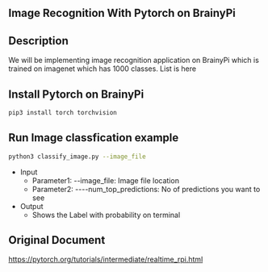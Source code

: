 ## Image Recognition With Pytorch on BrainyPi
## Description
We will be implementing image recognition application on BrainyPi which is trained on imagenet which has 1000 classes. List is here

## Install Pytorch on BrainyPi
```sh
pip3 install torch torchvision
```

## Run Image classfication example
```sh
python3 classify_image.py --image_file
```
- Input
  - Parameter1: --image_file: Image file location
  - Parameter2: ----num_top_predictions: No of predictions you want to see
- Output
  - Shows the Label with probability on terminal
## Original Document
https://pytorch.org/tutorials/intermediate/realtime_rpi.html
